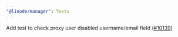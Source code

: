 ```yaml
---
"@linode/manager": Tests
---
```


Add test to check proxy user disabled username/email field ([#10139](https://github.com/linode/manager/pull/10139))
